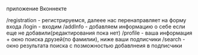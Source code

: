 приложение Вконнекте

/registration - регистрируемся, далеее нас перенаправляет на форму входа
/login - входим
/addInfo - добавляем информацию о себе если еще не добавили(редактирования пока нет)
/profile - ваша информация + окно поиска друзей(по фамилии), ниже ваши подписчики
/search - окно результата поиска с позможностью добавлнеия в подписчики